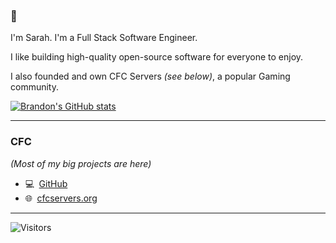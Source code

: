 ### 👋

I'm Sarah. I'm a Full Stack Software Engineer.

I like building high-quality open-source software for everyone to enjoy.


I also founded and own CFC Servers _(see below)_, a popular Gaming community.

[![Brandon's GitHub stats](https://github-readme-stats.vercel.app/api?username=sarahsturgeon&count_private=true)](https://github.com/anuraghazra/github-readme-stats)


 ***
 
 ### CFC
 _(Most of my big projects are here)_
 - 💻  [GitHub](https://www.github.com/cfc-servers)
 - 🌐  [cfcservers.org](https://cfcservers.org)  

***

<img alt="Visitors" src="https://visitor-badge.laobi.icu/badge?page_id=brandonsturgeon"/>
